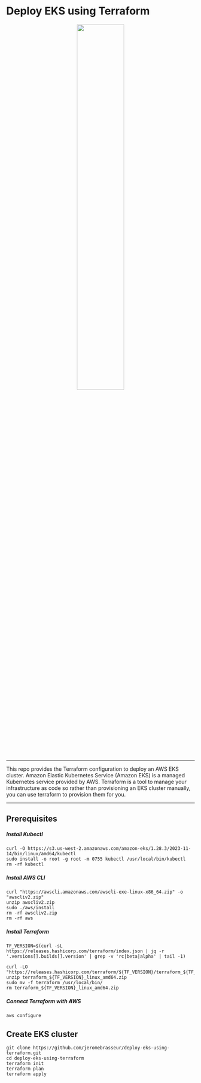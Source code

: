 # Deploy EKS using Terraform

<p align="center"><img src="img/EKS-Terraform.jpg" width="50%"></p>

----

This repo provides the Terraform configuration to deploy an AWS EKS cluster. Amazon Elastic Kubernetes Service (Amazon EKS) is a managed Kubernetes service provided by AWS. Terraform is a tool to manage your infrastructure as code so rather than provisioning an EKS cluster manually, you can use terraform to provision them for you.

----

## Prerequisites

##### Install Kubectl

```
curl -O https://s3.us-west-2.amazonaws.com/amazon-eks/1.28.3/2023-11-14/bin/linux/amd64/kubectl
sudo install -o root -g root -m 0755 kubectl /usr/local/bin/kubectl
rm -rf kubectl
```

##### Install AWS CLI

```
curl "https://awscli.amazonaws.com/awscli-exe-linux-x86_64.zip" -o "awscliv2.zip"
unzip awscliv2.zip
sudo ./aws/install
rm -rf awscliv2.zip
rm -rf aws
```

##### Install Terraform

```
TF_VERSION=$(curl -sL https://releases.hashicorp.com/terraform/index.json | jq -r '.versions[].builds[].version' | grep -v 'rc|beta|alpha' | tail -1)

curl -LO "https://releases.hashicorp.com/terraform/${TF_VERSION}/terraform_${TF_VERSION}_linux_amd64.zip"
unzip terraform_${TF_VERSION}_linux_amd64.zip
sudo mv -f terraform /usr/local/bin/
rm terraform_${TF_VERSION}_linux_amd64.zip
```

##### Connect Terraform with AWS

```
aws configure
```

## Create EKS cluster

```
git clone https://github.com/jeromebrasseur/deploy-eks-using-terraform.git
cd deploy-eks-using-terraform
terraform init
terraform plan
terraform apply
```
